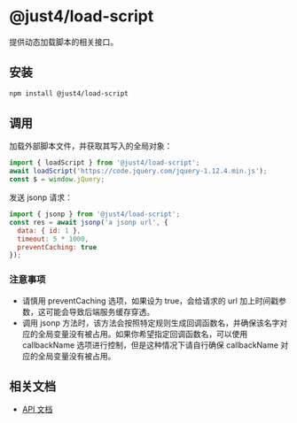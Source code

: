 # @just4/load-script

提供动态加载脚本的相关接口。

## 安装

```bash
npm install @just4/load-script
```

## 调用

加载外部脚本文件，并获取其写入的全局对象：

```javascript
import { loadScript } from '@just4/load-script';
await loadScript('https://code.jquery.com/jquery-1.12.4.min.js');
const $ = window.jQuery;
```

发送 jsonp 请求：

```javascript
import { jsonp } from '@just4/load-script';
const res = await jsonp('a jsonp url', {
  data: { id: 1 },
  timeout: 5 * 1000,
  preventCaching: true
});
```

### 注意事项

- 请慎用 preventCaching 选项，如果设为 true，会给请求的 url 加上时间戳参数，这可能会导致后端服务缓存穿透。
- 调用 jsonp 方法时，该方法会按照特定规则生成回调函数名，并确保该名字对应的全局变量没有被占用。如果你希望指定回调函数名，可以使用 callbackName 选项进行控制，但是这种情况下请自行确保 callbackName 对应的全局变量没有被占用。

## 相关文档
- [API 文档](https://heeroluo.github.io/just4/load-script/modules/index.html)
